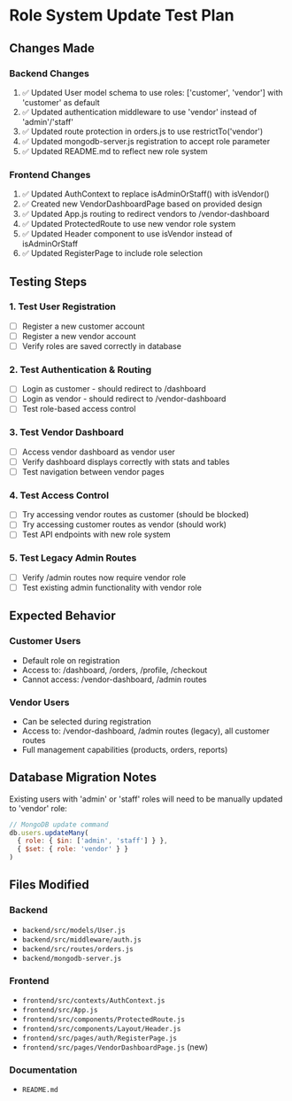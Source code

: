 # Role System Update Test Plan

## Changes Made

### Backend Changes
1. ✅ Updated User model schema to use roles: ['customer', 'vendor'] with 'customer' as default
2. ✅ Updated authentication middleware to use 'vendor' instead of 'admin'/'staff'
3. ✅ Updated route protection in orders.js to use restrictTo('vendor')
4. ✅ Updated mongodb-server.js registration to accept role parameter
5. ✅ Updated README.md to reflect new role system

### Frontend Changes
1. ✅ Updated AuthContext to replace isAdminOrStaff() with isVendor()
2. ✅ Created new VendorDashboardPage based on provided design
3. ✅ Updated App.js routing to redirect vendors to /vendor-dashboard
4. ✅ Updated ProtectedRoute to use new vendor role system
5. ✅ Updated Header component to use isVendor instead of isAdminOrStaff
6. ✅ Updated RegisterPage to include role selection

## Testing Steps

### 1. Test User Registration
- [ ] Register a new customer account
- [ ] Register a new vendor account
- [ ] Verify roles are saved correctly in database

### 2. Test Authentication & Routing
- [ ] Login as customer - should redirect to /dashboard
- [ ] Login as vendor - should redirect to /vendor-dashboard
- [ ] Test role-based access control

### 3. Test Vendor Dashboard
- [ ] Access vendor dashboard as vendor user
- [ ] Verify dashboard displays correctly with stats and tables
- [ ] Test navigation between vendor pages

### 4. Test Access Control
- [ ] Try accessing vendor routes as customer (should be blocked)
- [ ] Try accessing customer routes as vendor (should work)
- [ ] Test API endpoints with new role system

### 5. Test Legacy Admin Routes
- [ ] Verify /admin routes now require vendor role
- [ ] Test existing admin functionality with vendor role

## Expected Behavior

### Customer Users
- Default role on registration
- Access to: /dashboard, /orders, /profile, /checkout
- Cannot access: /vendor-dashboard, /admin routes

### Vendor Users
- Can be selected during registration
- Access to: /vendor-dashboard, /admin routes (legacy), all customer routes
- Full management capabilities (products, orders, reports)

## Database Migration Notes

Existing users with 'admin' or 'staff' roles will need to be manually updated to 'vendor' role:

```javascript
// MongoDB update command
db.users.updateMany(
  { role: { $in: ['admin', 'staff'] } },
  { $set: { role: 'vendor' } }
)
```

## Files Modified

### Backend
- `backend/src/models/User.js`
- `backend/src/middleware/auth.js`
- `backend/src/routes/orders.js`
- `backend/mongodb-server.js`

### Frontend
- `frontend/src/contexts/AuthContext.js`
- `frontend/src/App.js`
- `frontend/src/components/ProtectedRoute.js`
- `frontend/src/components/Layout/Header.js`
- `frontend/src/pages/auth/RegisterPage.js`
- `frontend/src/pages/VendorDashboardPage.js` (new)

### Documentation
- `README.md`
